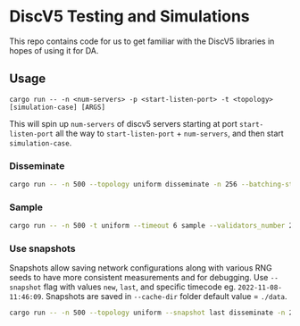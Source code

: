 # DiscV5 Testing and Simulations

This repo contains code for us to get familiar with the DiscV5 libraries in hopes of using it for DA.

## Usage

`cargo run -- -n <num-servers> -p <start-listen-port> -t <topology> [simulation-case] [ARGS]`

This will spin up `num-servers` of discv5 servers starting at port `start-listen-port` all the way to `start-listen-port` + `num-servers`, and then start `simulation-case`.

### Disseminate

```bash
cargo run -- -n 500 --topology uniform disseminate -n 256 --batching-strategy 'bucket-wise' --forward-mode 'FA' --replicate-mode 'RS' --redundancy 1
```

### Sample

```bash
cargo run -- -n 500 -t uniform --timeout 6 sample --validators_number 2 --samples-per-validator 75 --parallelism 30
```

### Use snapshots
Snapshots allow saving network configurations along with various RNG seeds to have more consistent measurements and for debugging. Use `--snapshot` flag with values `new`, `last`, and specific timecode eg. `2022-11-08-11:46:09`. Snapshots are saved in `--cache-dir` folder default value = `./data`.

```bash
cargo run -- -n 500 --topology uniform --snapshot last disseminate -n 256
```
